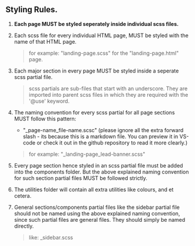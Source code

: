 ## **Styling Rules.**

1. **Each page MUST be styled seperately inside individual scss files.**

2. Each scss file for every individual HTML page, MUST be styled with the name of that HTML page.

   > for example: "landing-page.scss" for the "landing-page.html" page.

3. Each major section in every page MUST be styled inside a seperate scss partial file.

   > scss partials are sub-files that start with an underscore. They are imported into parent scss files in which they are required with the '@use' keyword.

4. The naming convention for every scss partial for all page sections MUST follow this pattern:

   - "\_page-name_file-name.scsc" (please ignore all the extra forward slash - its because this is a markdown file. You can preview it in VS-code or check it out in the github repository to read it more clearly.)

   > for example: "\_landing-page_lead-banner.scss"

5. Every page section hence styled in an scss partial file must be added into the components folder. But the above explained naming convention for such section partial files MUST be followed strictly.

6. The utilities folder will contain all extra utilities like colours, and et cetera.

7. General sections/components partial files like the sidebar partial file should not be named using the above explained naming convention, since such partial files are general files. They should simply be named directly.

   > like: \_sidebar.scss
